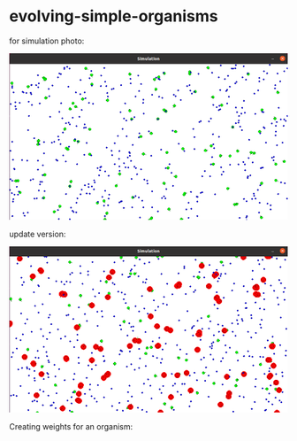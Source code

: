 # evolving-simple-organisms





for simulation photo:

![simulation](simulation.png)



update version:

![simulation_update](simulation-update.png)



Creating weights for an organism:


